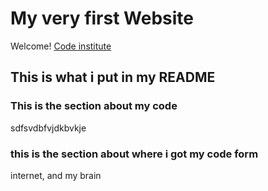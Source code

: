 # My very first Website

Welcome! [Code institute](https://codeinstitute.net)

## This is what i put in my README

### This is the section about my code
sdfsvdbfvjdkbvkje

### this is the section about where i got my code form
internet, and my brain